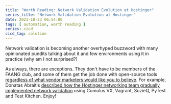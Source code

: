 ```yaml
---
title: "Worth Reading: Network Validation Evolution at Hostinger"
series_title: "Network Validation Evolution at Hostinger"
date: 2021-10-23 06:54:00
tags: [ automation, worth reading ]
series: cicd
cicd_tag: solution
---
```

Network validation is becoming another overhyped buzzword with many opinionated pundits talking about it and few environments using it in practice (why am I not surprised?)

As always, there are exceptions. They don't have to be members of the FAANG club, and some of them get the job done with open-source tools [regardless of what vendor marketers would like you to believe](https://blog.ipspace.net/2021/10/democratizing-network-automation.html). For example, Donatas Abraitis [described how the Hostinger networking team gradually implemented network validation](https://www.hostinger.com/blog/network-validation-evolution-at-hostinger) using Cumulus VX, Vagrant, SuzieQ, PyTest and Test Kitchen. Enjoy!
